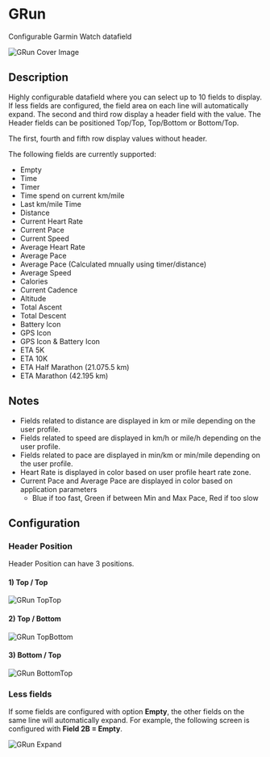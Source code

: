 # GRun
Configurable Garmin Watch datafield

![GRun Cover Image](/doc/GRunWatch.png) 

## Description
Highly configurable datafield where you can select up to 10 fields to display. If less fields are configured, the field area on each line will automatically expand.
The second and third row display a header field with the value. The Header fields can be positioned Top/Top, Top/Bottom or Bottom/Top.

The first, fourth and fifth row display values without header.

The following fields are currently supported:
- Empty
- Time
- Timer
- Time spend on current km/mile
- Last km/mile Time
- Distance
- Current Heart Rate
- Current Pace
- Current Speed
- Average Heart Rate
- Average Pace
- Average Pace (Calculated mnually using timer/distance)
- Average Speed
- Calories
- Current Cadence
- Altitude
- Total Ascent
- Total Descent
- Battery Icon
- GPS Icon
- GPS Icon & Battery Icon
- ETA 5K
- ETA 10K
- ETA Half Marathon (21.075.5 km)
- ETA Marathon (42.195 km)

## Notes
- Fields related to distance are displayed in km or mile depending on the user profile.
- Fields related to speed are displayed in km/h or mile/h depending on the user profile.
- Fields related to pace are displayed in min/km or min/mile depending on the user profile.
- Heart Rate is displayed in color based on user profile heart rate zone.
- Current Pace and Average Pace are displayed in color based on application parameters
  - Blue if too fast, Green if between Min and Max Pace, Red if too slow

## Configuration
### Header Position
Header Position can have 3 positions.
#### 1) Top / Top
![GRun TopTop](/doc/GRunWatch2.png)

#### 2) Top / Bottom
![GRun TopBottom](/doc/GRunWatch3.png)
#### 3) Bottom / Top
![GRun BottomTop](/doc/GRunWatch4.png)

### Less fields
If some fields are configured with option  **Empty**, the other fields on the same line will automatically expand. For example, the following screen is configured with **Field 2B = Empty**.

![GRun Expand](/doc/GRunWatch1.png)
